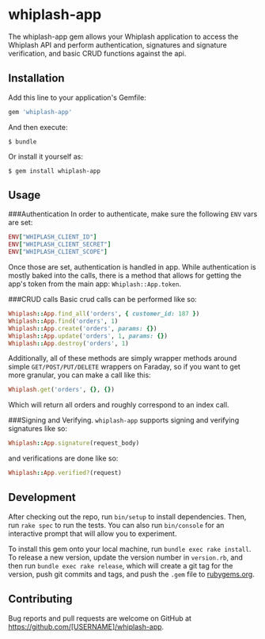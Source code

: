 # whiplash-app

The whiplash-app gem allows your Whiplash application to access the Whiplash
API and perform authentication, signatures and signature verification, and basic
CRUD functions against the api.

## Installation

Add this line to your application's Gemfile:

```ruby
gem 'whiplash-app'
```

And then execute:

    $ bundle

Or install it yourself as:

    $ gem install whiplash-app

## Usage

###Authentication
In order to authenticate, make sure the following `ENV` vars are set:

```ruby
ENV["WHIPLASH_CLIENT_ID"]
ENV["WHIPLASH_CLIENT_SECRET"]
ENV["WHIPLASH_CLIENT_SCOPE"]
```
Once those are set, authentication is handled in app.  While authentication is
mostly baked into the calls, there is a method that allows for getting the app's
token from the main app: `Whiplash::App.token`.

###CRUD calls
Basic crud calls can be performed like so:
```ruby
Whiplash::App.find_all('orders', { customer_id: 187 })
Whiplash::App.find('orders', 1)
Whiplash::App.create('orders', params: {})
Whiplash::App.update('orders', 1, params: {})
Whiplash::App.destroy('orders', 1)
```
Additionally, all of these methods are simply wrapper methods around simple `GET/POST/PUT/DELETE` wrappers on Faraday, so if you want to get more granular,
you can make a call like this:
```ruby
Whiplash.get('orders', {}, {})
```
Which will return all orders and roughly correspond to an index call.

###Signing and Verifying.
`whiplash-app` supports signing and verifying signatures like so:
```ruby
Whiplash::App.signature(request_body)
```
and verifications are done like so:
```ruby
Whiplash::App.verified?(request)
```  

## Development

After checking out the repo, run `bin/setup` to install dependencies. Then, run `rake spec` to run the tests. You can also run `bin/console` for an interactive prompt that will allow you to experiment.

To install this gem onto your local machine, run `bundle exec rake install`. To release a new version, update the version number in `version.rb`, and then run `bundle exec rake release`, which will create a git tag for the version, push git commits and tags, and push the `.gem` file to [rubygems.org](https://rubygems.org).

## Contributing

Bug reports and pull requests are welcome on GitHub at https://github.com/[USERNAME]/whiplash-app.

